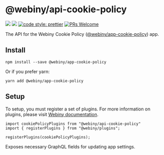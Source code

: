 # @webiny/api-cookie-policy
[![](https://img.shields.io/npm/dw/@webiny/api-cookie-policy.svg)](https://www.npmjs.com/package/@webiny/api-cookie-policy) 
[![](https://img.shields.io/npm/v/@webiny/api-cookie-policy.svg)](https://www.npmjs.com/package/@webiny/api-cookie-policy)
[![code style: prettier](https://img.shields.io/badge/code_style-prettier-ff69b4.svg?style=flat-square)](https://github.com/prettier/prettier)
[![PRs Welcome](https://img.shields.io/badge/PRs-welcome-brightgreen.svg?style=flat-square)](http://makeapullrequest.com)

The API for the Webiny Cookie Policy ([@webiny/app-cookie-policy](../app-cookie-policy)) app.
    
## Install
```
npm install --save @webiny/app-cookie-policy
```

Or if you prefer yarn: 
```
yarn add @webiny/app-cookie-policy
```

## Setup
To setup, you must register a set of plugins. For more information on 
plugins, please visit [Webiny documentation](https://docs.webiny.com/docs/developer-tutorials/plugins-crash-course).

```
import cookiePolicyPlugins from "@webiny/api-cookie-policy"
import { registerPlugins } from "@webiny/plugins";

registerPlugins(cookiePolicyPlugins);
```

Exposes necessary GraphQL fields for updating app settings.

